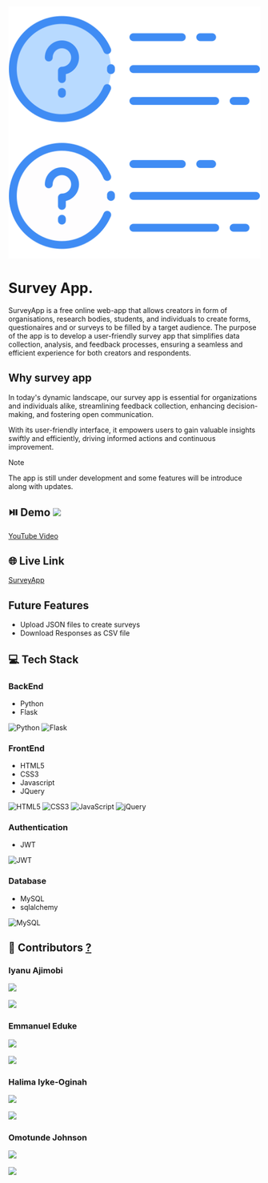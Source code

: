 ![](web_app/static/images/question512.png)

# Survey App.

SurveyApp is a free online web-app that allows creators in form of organisations, research bodies, students, and individuals to create forms, questionaires and or surveys to be filled by a target audience. The purpose of the app is to develop a user-friendly survey app that simplifies data collection, analysis, and feedback processes, ensuring a seamless and efficient experience for both creators and respondents.

## Why survey app
In today's dynamic landscape, our survey app is essential for organizations and individuals alike, streamlining feedback collection, enhancing decision-making, and fostering open communication. 

With its user-friendly interface, it empowers users to gain valuable insights swiftly and efficiently, driving informed actions and continuous improvement.

> [!NOTE]
> The app is still under development and some features will be introduce along with updates.

## ⏯️ Demo ![](https://img.shields.io/badge/YouTube-FF0000?style=for-the-badge&logo=youtube&logoColor=white)
[YouTube Video](https://youtu.be/oDKjCB6itwg)


## 🌐 Live Link 
[SurveyApp](https://alxsurveyapp.pythonanywhere.com/login)

## Future Features
- Upload JSON files to create surveys
- Download Responses as CSV file

## 💻 Tech Stack 
### BackEnd
- Python
- Flask

![Python](https://img.shields.io/badge/python-3670A0?style=for-the-badge&logo=python&logoColor=ffdd54)
![Flask](https://img.shields.io/badge/flask-%23000.svg?style=for-the-badge&logo=flask&logoColor=white)

### FrontEnd
- HTML5
- CSS3
- Javascript
- JQuery

![HTML5](https://img.shields.io/badge/html5-%23E34F26.svg?style=for-the-badge&logo=html5&logoColor=white)
![CSS3](https://img.shields.io/badge/css3-%231572B6.svg?style=for-the-badge&logo=css3&logoColor=white)
![JavaScript](https://img.shields.io/badge/javascript-%23323330.svg?style=for-the-badge&logo=javascript&logoColor=%23F7DF1E)
![jQuery](https://img.shields.io/badge/jquery-%230769AD.svg?style=for-the-badge&logo=jquery&logoColor=white)

### Authentication
- JWT

![JWT](https://img.shields.io/badge/JWT-black?style=for-the-badge&logo=JSON%20web%20tokens)

### Database
- MySQL
- sqlalchemy

![MySQL](https://img.shields.io/badge/mysql-%2300f.svg?style=for-the-badge&logo=mysql&logoColor=white)

## 👥 Contributors [?](authors.md)

### Iyanu Ajimobi
[![](https://img.shields.io/badge/GitHub-100000?style=for-the-badge&logo=github&logoColor=white)](https://github.com/I-yan-u)

[![](https://img.shields.io/badge/Gmail-D14836?style=for-the-badge&logo=gmail&logoColor=white)](mailto:iyanuajimobi5000@outlook.com)
### Emmanuel Eduke
[![](https://img.shields.io/badge/GitHub-100000?style=for-the-badge&logo=github&logoColor=white)](https://github.com/emmanueleduke)

[![](https://img.shields.io/badge/Gmail-D14836?style=for-the-badge&logo=gmail&logoColor=white)](mailto:#) 
### Halima Iyke-Oginah
[![](https://img.shields.io/badge/GitHub-100000?style=for-the-badge&logo=github&logoColor=white)](https://github.com/mastermind717)

[![](https://img.shields.io/badge/Gmail-D14836?style=for-the-badge&logo=gmail&logoColor=white)](mailto:#)
### Omotunde Johnson
[![](https://img.shields.io/badge/GitHub-100000?style=for-the-badge&logo=github&logoColor=white)](https://github.com/#)

[![](https://img.shields.io/badge/Gmail-D14836?style=for-the-badge&logo=gmail&logoColor=white)](mailto:#)
